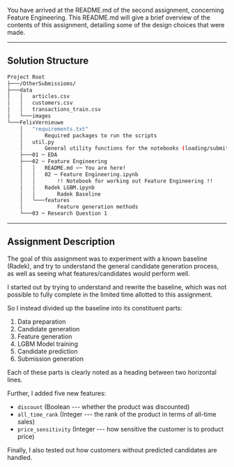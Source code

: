 You have arrived at the README.md of the second assignment, concerning Feature Engineering.
This README.md will give a brief overview of the contents of this assignment, detailing some of the
design choices that were made.

---

## Solution Structure


```bash
Project Root
├───/OtherSubmissioms/
├───data
│   │   articles.csv
│   │   customers.csv
│   │   transactions_train.csv
│   └───images
└───FelixVernieuwe
    │   "requirements.txt"
    │       Required packages to run the scripts
    │   util.py
    │       General utility functions fo​r the notebooks (loading/submitting/...)
    ├───01 ─ EDA
    ├───02 ─ Feature Engineering
    │   │   README.md <─ You are here!    
    │   │   02 ─ Feature Engineering.ipynb
    │   │       !! Notebook fo​r working out Feature Engineering !!
    │   │   Radek LGBM.ipynb
    │   │       Radek Baseline
    │   └───features
    │           Feature generation methods
    └───03 ─ Research Question 1
```

---

## Assignment Description

The goal of this assignment was to experiment with a known baseline (Radek), and try to understand
the general candidate generation process, as well as seeing what features/candidates would perform well.

I started out by trying to understand and rewrite the baseline, which was not possible to fully complete in the limited
time allotted to this assignment.

So I instead divided up the baseline into its constituent parts:
1. Data preparation
2. Candidate generation
3. Feature generation
4. LGBM Model training
5. Candidate prediction
6. Submission generation  

Each of these parts is clearly noted as a heading between two horizontal lines.

Further, I added five new features:
- `discount` (Boolean --- whether the product was discounted)
- `all_time_rank` (Integer --- the rank of the product in terms of all-time sales)
- `price_sensitivity` (Integer --- how sensitive the customer is to product price)

Finally, I also tested out how customers without predicted candidates are handled.